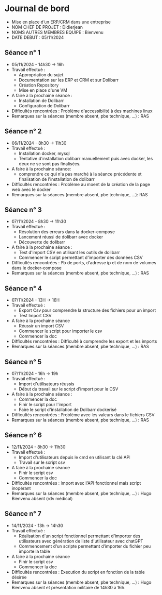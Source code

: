 # Journal de bord

* Mise en place d’un ERP/CRM dans une entreprise
* NOM CHEF DE PROJET : Didierjean
* NOMS AUTRES MEMBRES EQUIPE : Bienvenu
* DATE DEBUT : 05/11/2024


## Séance n° 1

* 05/11/2024 - 14h30 -> 16h
* Travail effectué :
  - Appropriation du sujet
  - Documentation sur les ERP et CRM et sur Dolibarr
  - Création Repository
  - Mise en place d'une VM
* A faire à la prochaine séance :
  - Installation de Dolibarr
  - Configuration de Dolibarr
* Difficultés rencontrées : Problème d'accessibilité à des machines linux
* Remarques sur la séances (membre absent, pbe technique, ...) : RAS


## Séance n° 2

* 06/11/2024 - 8h30 -> 11h30
* Travail effectué :
	- Installation docker, mysql
	- Tentative d'installation dolibarr manuellement puis avec docker, les deux ne se sont pas finalisées.
* A faire à la prochaine séance:
	- comprendre ce qui n'a pas marché à la séance précédente et finalisation de l'installation de dolibarr
* Difficultés rencontrées : Problème au moent de la création de la page web avec le docker
* Remarques sur la séances (membre absent, pbe technique, ...): RAS


## Séance n° 3

* 07/11/2024 - 8h30 -> 11h30
* Travail effectué : 
	- Résolution des erreurs dans la docker-compose
	- Lancement réussi de dolibarr avec docker
	- Découverte de dolibarr
* A faire à la prochaine séance :
	- Test d'import CSV en utilisant les outils de dolibarr
	- Commencer le script permettant d'importer des données CSV
* Difficultés rencontrées : Pb de ports, d'adresse ip et de nom de volumes dans le docker-compose
* Remarques sur la séances (membre absent, pbe technique, ...) : RAS


## Séance n° 4

* 07/11/2024 - 13H -> 16H
* Travail effectué : 
	- Export Csv pour comprendre la structure des fichiers pour un import
	- Test Import CSV
* A faire à la prochaine séance
	- Réussir un import CSV
	- Commencer le script pour importer le csv
	- Commencer la doc
* Difficultés rencontrées : Difficulté à comprendre les export et les imports
* Remarques sur la séances (membre absent, pbe technique, ...) : RAS


## Séance n° 5

* 07/11/2024 - 16h -> 19h
* Travail effectué : 
	- Import d'utilisateurs réussis
	- Début du travail sur le script d'import pour le CSV
* A faire à la prochaine séance : 
	- Commencer la doc
	- Finir le script pour l'import
	- Faire le script d'installation de Dolibarr dockerisé
* Difficultés rencontrées : Problème avec les valeurs dans le fichiers CSV
* Remarques sur la séances (membre absent, pbe technique, ...) : RAS


## Séance n° 6

* 12/11/2024 - 8h30 -> 11h30
* Travail effectué :
	- Import d'utilisateurs depuis le cmd en utilisant la clé API
	- Travail sur le script csv
* A faire à la prochaine séance
	- Finir le script csv
	- Commencer la doc
* Difficultés rencontrées : Import avec l'API fonctionnel mais script inopérant
* Remarques sur la séances (membre absent, pbe technique, ...) : Hugo Bienvenu absent (rdv médical)

## Séance n° 7

* 14/11/2024 - 13h -> 14h30
* Travail effectué :
	- Réalisation d'un script fonctionnel permettant d'importer des utilisateurs avec génération de liste d'utilisateur avec chatGPT
	- Commencement d'un scripte permettant d'importer du fichier peu importe la table
* A faire à la prochaine séance
	- Finir le script csv
	- Commencer la doc
* Difficultés rencontrées : Execution du script en fonction de la table désirée
* Remarques sur la séances (membre absent, pbe technique, ...) : Hugo Bienvenu absent et présentation militaire de 14h30 à 16h.
